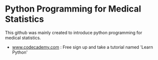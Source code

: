 # Python Programming for Medical Statistics

This github was mainly created to introduce python programming for medical statistics.

 - www.codecademy.com : Free sign up and take a tutorial named 'Learn Python'
